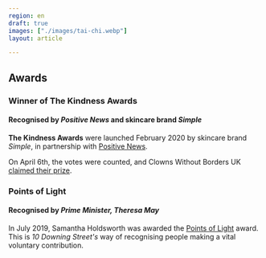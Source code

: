 ```yaml
---
region: en
draft: true
images: ["./images/tai-chi.webp"]
layout: article

---
```


## Awards

### Winner of The Kindness Awards

#### Recognised by _Positive News_ and skincare brand _Simple_

**The Kindness Awards** were launched February 2020 by skincare brand _Simple_, in partnership with [Positive News](https://www.positive.news/society/how-a-charity-kept-children-smiling-through-the-pandemic/).

On April 6th, the votes were counted, and Clowns Without Borders UK [claimed their prize](https://www.positive.news/society/our-need-for-joy-is-greater-than-ever-clowns-without-borders-wins-kindness-awards/).

<!--
Read the full story here  (06/04/2020): https://www.positive.news/society/our-need-for-joy-is-greater-than-ever-clowns-without-borders-wins-kindness-awards/
## Others&hellip;
-->

### Points of Light

#### Recognised by _Prime Minister, Theresa&nbsp;May_

In July 2019, Samantha Holdsworth was awarded the [Points&nbsp;of&nbsp;Light](https://www.pointsoflight.gov.uk/clowns-without-borders-uk/) award. This is _10 Downing&nbsp;Street's_ way of recognising people making a vital voluntary&nbsp;contribution.

<!--
Beyond News:
- Can we do anything else with PoL?
- Do we know other PoL people?
**[Cerebral Palsy Africa](https://www.pointsoflight.gov.uk/cerebral-palsy-africa/)**
**[Malawi’s Florence Nightingale](https://www.pointsoflight.gov.uk/malawis-florence-nightingale/)**
-->

<!--
# Awards and Recognition
# Social Impact Recognition
## Prime Minister Recognition
### UK Gov. Points of Light
[![](./images/points-of-light-logo.png)](https://www.pointsoflight.gov.uk/clowns-without-borders-uk/)
## Testimonials
## Awards
-->
